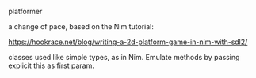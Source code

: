 platformer

a change of pace, based on the Nim tutorial:

https://hookrace.net/blog/writing-a-2d-platform-game-in-nim-with-sdl2/


classes used like simple types, as in Nim. Emulate methods by passing explicit this as first param.


